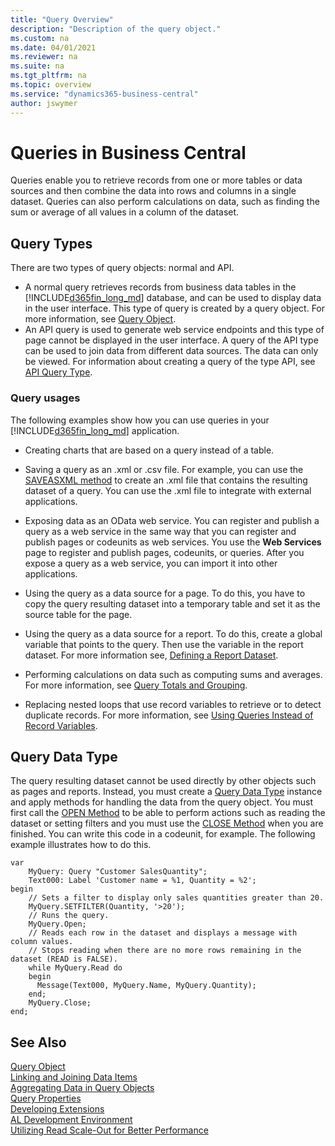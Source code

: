 ```yaml
---
title: "Query Overview"
description: "Description of the query object."
ms.custom: na
ms.date: 04/01/2021
ms.reviewer: na
ms.suite: na
ms.tgt_pltfrm: na
ms.topic: overview
ms.service: "dynamics365-business-central"
author: jswymer
---
```


# Queries in Business Central

Queries enable you to retrieve records from one or more tables or data sources and then combine the data into rows and columns in a single dataset. Queries can also perform calculations on data, such as finding the sum or average of all values in a column of the dataset.

## Query Types

There are two types of query objects: normal and API.

- A normal query retrieves records from business data tables in the [!INCLUDE[d365fin_long_md](includes/d365fin_long_md.md)] database, and can be used to display data in the user interface. This type of query is created by a query object. For more information, see [Query Object](devenv-query-object.md). 
- An API query is used to generate web service endpoints and this type of page cannot be displayed in the user interface. A query of the API type can be used to join data from different data sources. The data can only be viewed. For information about creating a query of the type API, see [API Query Type](devenv-api-querytype.md).

### Query usages
  
The following examples show how you can use queries in your [!INCLUDE[d365fin_long_md](includes/d365fin_long_md.md)] application.  

- Creating charts that are based on a query instead of a table.  

- Saving a query as an .xml or .csv file. For example, you can use the [SAVEASXML method](methods-auto/query/query-saveasxml-integer-string-method.md) to create an .xml file that contains the resulting dataset of a query. You can use the .xml file to integrate with external applications.  

- Exposing data as an OData web service. You can register and publish a query as a web service in the same way that you can register and publish pages or codeunits as web services. You use the **Web Services** page to register and publish pages, codeunits, or queries. After you expose a query as a web service, you can import it into other applications.

- Using the query as a data source for a page. To do this, you have to copy the query resulting dataset into a temporary table and set it as the source table for the page. 

- Using the query as a data source for a report. To do this, create a global variable that points to the query. Then use the variable in the report dataset. For more information see, [Defining a Report Dataset](devenv-report-dataset.md).

- Performing calculations on data such as computing sums and averages. For more information, see [Query Totals and Grouping](devenv-query-totals-grouping.md).

- Replacing nested loops that use record variables to retrieve or to detect duplicate records. For more information, see [Using Queries Instead of Record Variables](devenv-query-using-instead-record-variables.md).

## Query Data Type
The query resulting dataset cannot be used directly by other objects such as pages and reports. Instead, you must create a [Query Data Type](methods-auto/query/query-data-type.md) instance and apply methods for handling the data from the query object. You must first call the [OPEN Method](methods-auto/query/queryinstance-open-method.md) to be able to perform actions such as reading the dataset or setting filters and you must use the [CLOSE Method](methods-auto/query/queryinstance-close-method.md) when you are finished. You can write this code in a codeunit, for example. The following example illustrates how to do this. 

```AL
var
    MyQuery: Query "Customer SalesQuantity";
    Text000: Label 'Customer name = %1, Quantity = %2';
begin
    // Sets a filter to display only sales quantities greater than 20.  
    MyQuery.SETFILTER(Quantity, '>20');   
    // Runs the query.  
    MyQuery.Open;  
    // Reads each row in the dataset and displays a message with column values.  
    // Stops reading when there are no more rows remaining in the dataset (READ is FALSE).  
    while MyQuery.Read do  
    begin  
      Message(Text000, MyQuery.Name, MyQuery.Quantity);  
    end;  
    MyQuery.Close;  
end;
```

## See Also
[Query Object](devenv-query-object.md)  
[Linking and Joining Data Items](devenv-query-links-joins.md)  
[Aggregating Data in Query Objects](devenv-query-totals-grouping.md)  
[Query Properties](properties/devenv-query-properties.md)  
[Developing Extensions](devenv-dev-overview.md)  
[AL Development Environment](devenv-reference-overview.md)  
[Utilizing Read Scale-Out for Better Performance](../administration/database-read-scale-out-overview.md)  
